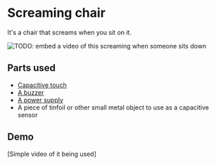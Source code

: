 # Screaming chair

It's a chair that screams when you sit on it.

![TODO: embed a video of this screaming when someone sits down]()

## Parts used

- [Capacitive touch](../ingredients/capacitive_touch.md)
- [A buzzer](../ingredients/speaker.md#buzzers)
- [A power supply](../ingredients/usb.md#Power%20Only)
- A piece of tinfoil or other small metal object to use as a capacitive sensor

## Demo

[Simple video of it being used]